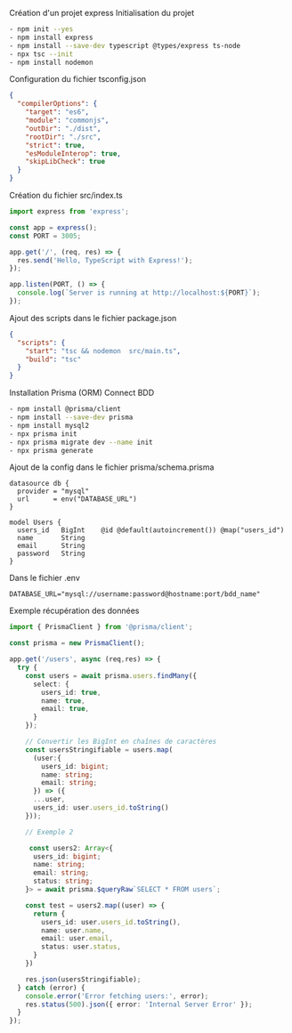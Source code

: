Création d'un projet express
Initialisation du projet
```bash	
- npm init --yes
- npm install express
- npm install --save-dev typescript @types/express ts-node
- npx tsc --init
- npm install nodemon
```
Configuration du fichier tsconfig.json
```json
{
  "compilerOptions": {
    "target": "es6",
    "module": "commonjs",
    "outDir": "./dist",
    "rootDir": "./src",
    "strict": true,
    "esModuleInterop": true,
    "skipLibCheck": true
  }
}
```

Création du fichier src/index.ts
```typescript
import express from 'express';

const app = express();
const PORT = 3005;

app.get('/', (req, res) => {
  res.send('Hello, TypeScript with Express!');
});

app.listen(PORT, () => {
  console.log(`Server is running at http://localhost:${PORT}`);
});

```

Ajout des scripts dans le fichier package.json
```json
{
  "scripts": {
    "start": "tsc && nodemon  src/main.ts",
    "build": "tsc"
  }
}
```

Installation Prisma (ORM) Connect BDD
```bash
- npm install @prisma/client
- npm install --save-dev prisma
- npm install mysql2
- npx prisma init
- npx prisma migrate dev --name init
- npx prisma generate
```

Ajout de la config dans le fichier prisma/schema.prisma
```prisma
datasource db {
  provider = "mysql"
  url      = env("DATABASE_URL")
}

model Users {
  users_id   BigInt    @id @default(autoincrement()) @map("users_id")
  name       String
  email      String
  password   String   
}
```

Dans le fichier .env
```env
DATABASE_URL="mysql://username:password@hostname:port/bdd_name"
```

Exemple récupération des données
```typescript
import { PrismaClient } from '@prisma/client';

const prisma = new PrismaClient();

app.get('/users', async (req,res) => {
  try {
    const users = await prisma.users.findMany({
      select: {
        users_id: true,
        name: true,
        email: true,
      }
    });

    // Convertir les BigInt en chaînes de caractères
    const usersStringifiable = users.map(
      (user:{
        users_id: bigint;
        name: string;
        email: string;
      }) => ({
      ...user,
      users_id: user.users_id.toString()
    }));

    // Exemple 2

     const users2: Array<{
      users_id: bigint;
      name: string;
      email: string;
      status: string;
    }> = await prisma.$queryRaw`SELECT * FROM users`;

    const test = users2.map((user) => {
      return {
        users_id: user.users_id.toString(),
        name: user.name,
        email: user.email,
        status: user.status,
      }
    })

    res.json(usersStringifiable);
  } catch (error) {
    console.error('Error fetching users:', error);
    res.status(500).json({ error: 'Internal Server Error' });
  }
});
```
